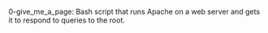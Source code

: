 0-give_me_a_page: Bash script that runs Apache on a web server and gets it to respond to queries to the root.
